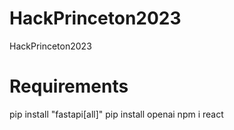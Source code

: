# HackPrinceton2023
HackPrinceton2023

# Requirements

pip install "fastapi[all]"
pip install openai
npm i react